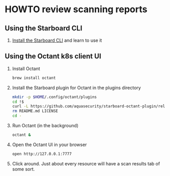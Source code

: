 # HOWTO review scanning reports

## Using the Starboard CLI

1. [Install the Starboard CLI](https://aquasecurity.github.io/starboard/v0.15.2/cli/) and learn to use it

## Using the Octant k8s client UI

1. Install Octant

    ```bash
    brew install octant
    ```

2. Install the Starboard plugin for Octant in the plugins directory

    ```bash
    mkdir -p $HOME/.config/octant/plugins
    cd !$
    curl -L https://github.com/aquasecurity/starboard-octant-plugin/releases/download/v0.12.0/starboard-octant-plugin_linux_x86_64.tar.gz | tar xzvf -
    rm README.md LICENSE
    cd -
    ```

3. Run Octant (in the background)

    ```bash
    octant &
    ```

4. Open the Octant UI in your browser

    ```bash
    open http://127.0.0.1:7777
    ```

5. Click around. Just about every resource will have a scan results tab of some sort.
